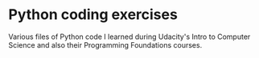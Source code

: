 # Python coding exercises

Various files of Python code I learned during Udacity's Intro to Computer Science and also their Programming Foundations courses.
